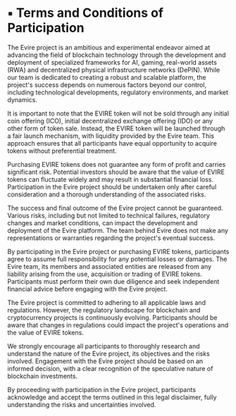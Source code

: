 # ▪️ Terms and Conditions of Participation

The Evire project is an ambitious and experimental endeavor aimed at advancing the field of blockchain technology through the development and deployment of specialized frameworks for AI, gaming, real-world assets (RWA) and decentralized physical infrastructure networks (DePIN). While our team is dedicated to creating a robust and scalable platform, the project's success depends on numerous factors beyond our control, including technological developments, regulatory environments, and market dynamics.

It is important to note that the EVIRE token will not be sold through any initial coin offering (ICO), initial decentralized exchange offering (IDO) or any other form of token sale. Instead, the EVIRE token will be launched through a fair launch mechanism, with liquidity provided by the Evire team. This approach ensures that all participants have equal opportunity to acquire tokens without preferential treatment.

Purchasing EVIRE tokens does not guarantee any form of profit and carries significant risk. Potential investors should be aware that the value of EVIRE tokens can fluctuate widely and may result in substantial financial loss. Participation in the Evire project should be undertaken only after careful consideration and a thorough understanding of the associated risks.

The success and final outcome of the Evire project cannot be guaranteed. Various risks, including but not limited to technical failures, regulatory changes and market conditions, can impact the development and deployment of the Evire platform. The team behind Evire does not make any representations or warranties regarding the project's eventual success.

By participating in the Evire project or purchasing EVIRE tokens, participants agree to assume full responsibility for any potential losses or damages. The Evire team, its members and associated entities are released from any liability arising from the use, acquisition or trading of EVIRE tokens. Participants must perform their own due diligence and seek independent financial advice before engaging with the Evire project.

The Evire project is committed to adhering to all applicable laws and regulations. However, the regulatory landscape for blockchain and cryptocurrency projects is continuously evolving. Participants should be aware that changes in regulations could impact the project's operations and the value of EVIRE tokens.

We strongly encourage all participants to thoroughly research and understand the nature of the Evire project, its objectives and the risks involved. Engagement with the Evire project should be based on an informed decision, with a clear recognition of the speculative nature of blockchain investments.

By proceeding with participation in the Evire project, participants acknowledge and accept the terms outlined in this legal disclaimer, fully understanding the risks and uncertainties involved.
